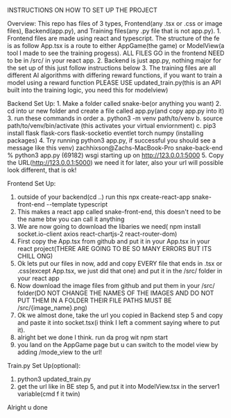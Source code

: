 INSTRUCTIONS ON HOW TO SET UP THE PROJECT

Overview: 
  This repo has files of 3 types, Frontend(any .tsx or .css or image files), Backend(app.py), and Training files(any .py file that is not app.py). 
    1. Frontend files are made using react and typescript. The structure of the fe is as follow App.tsx is a route to either AppGame(the game) or ModelView(a tool I made to see the training progess). ALL FILES GO in the frontend NEED to be in /src/ in your react app. 
    2. Backend is just app.py, nothing major for the set up of this just follow instructions below
    3. The training files are all different AI algorithms with differing reward functions, if you want to train a model using a reward function PLEASE USE updated_train.py(this is an API built into the training logic, you need this for modelview)

    

Backend Set Up: 
    1. Make a folder called snake-be(or anything you want)
    2. cd into ur new folder and create a file called app.py(and copy app.py into it) 
    3. run these commands in order
        a. python3 -m venv path/to/venv
        b. source path/to/venv/bin/activate      (this activates your virtual enviornment) 
        c. pip3 install flask flask-cors flask-socketio eventlet torch numpy      (installing packages)
    4. Try running python3 app.py, if successful you should see a message like this 
        venv) zachhixson@Zachs-MacBook-Pro snake-back-end % python3 app.py
        (69182) wsgi starting up on http://123.0.0.1:5000 
    5. Copy the URL(http://123.0.0.1:5000) we need it for later, also your url will possible look different, that is ok! 

Frontend Set Up: 
  1. outside of your backend(cd ..) run this npx create-react-app snake-front-end --template typescript
  2. This makes a react app called snake-front-end, this doesn't need to be the name btw you can call it anything
  3. We are now going to download the libaries we need( npm install socket.io-client axios react-chartjs-2 react-router-dom)
  5. First copy the App.tsx from github and put it in your App.tsx in your react project(THERE ARE GOING TO BE SO MANY ERRORS BUT ITS CHILL ONG) 
  5. Ok lets put our files in now, add and copy EVERY file that ends in .tsx or .css(except App.tsx, we just did that one) and put it in the /src/ folder in your react app
  6. Now download the image files from github and put them in your /src/ folder(DO NOT CHANGE THE NAMES OF THE IMAGES AND DO NOT PUT THEM IN A FOLDER THEIR FILE PATHS MUST BE /src/{image_name}.png)
  7. Ok we almost done, take the url you copied in Backend step 5 and copy and paste it into socket.tsx(i think I left a comment saying where to put it).
  8. alright bet we done I think. run da prog wit npm start
  9. you land on the AppGame page but u can switch to the model view by adding /mode_view to the url!


Train.py Set Up(optional):
  1. python3 updated_train.py
  2. get the url like in BE step 5, and put it into ModelView.tsx in the server1 variable(cmd f it twin)




Alright u done
    











